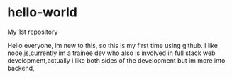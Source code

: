 # hello-world
My 1st repository

Hello everyone, im new to this, so this is my first time using github.
I like node.js,currently im a trainee dev who also is involved in full stack web development,actually
i like both sides of the development but im more into backend, 
